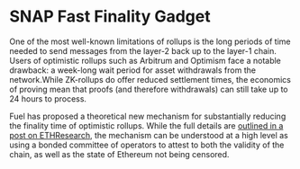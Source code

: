 # SNAP Fast Finality Gadget

One of the most well-known limitations of rollups is the long periods of time needed to send messages from the layer-2 back up to the layer-1 chain. Users of optimistic rollups such as Arbitrum and Optimism face a notable drawback: a week-long wait period for asset withdrawals from the network.While ZK-rollups do offer reduced settlement times, the economics of proving mean that proofs (and therefore withdrawals) can still take up to 24 hours to process.

Fuel has proposed a theoretical new mechanism for substantially reducing the finality time of optimistic rollups. While the full details are [outlined in a post on ETHResearch](https://ethresear.ch/t/why-wait-a-week-fast-finality-optimistic-rollups/18868), the mechanism can be understood at a high level as using a bonded committee of operators to attest to both the validity of the chain, as well as the state of Ethereum not being censored.